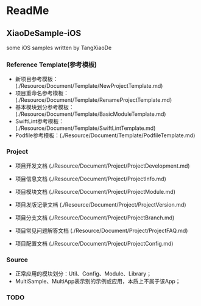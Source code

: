 #  ReadMe

## XiaoDeSample-iOS

some iOS samples written by TangXiaoDe



### Reference Template(参考模板)

* 新项目参考模板：(./Resource/Document/Template/NewProjectTemplate.md)
* 项目重命名参考模板：(./Resource/Document/Template/RenameProjectTemplate.md)
* 基本模块划分参考模板：(./Resource/Document/Template/BasicModuleTemplate.md)
* SwiftLint参考模板：(./Resource/Document/Template/SwiftLintTemplate.md)
* Podfile参考模板：(./Resource/Document/Template/PodfileTemplate.md)



### Project

* 项目开发文档 (./Resource/Document/Project/ProjectDevelopment.md)

* 项目信息文档 (./Resource/Document/Project/ProjectInfo.md)
* 项目模块文档 (./Resource/Document/Project/ProjectModule.md)
* 项目发版记录文档 (./Resource/Document/Project/ProjectVersion.md)
* 项目分支文档 (./Resource/Document/Project/ProjectBranch.md)
* 项目常见问题解答文档 (./Resource/Document/Project/ProjectFAQ.md)
* 项目配置文档 (./Resource/Document/Project/ProjectConfig.md)


### Source

* 正常应用的模块划分：Util、Config、Module、Library；
* MultiSample、MultiApp表示别的示例或应用，本质上不属于该App；


### TODO


